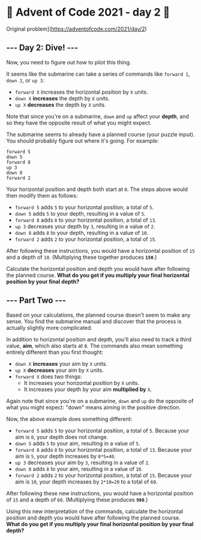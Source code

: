 # 🎄 Advent of Code 2021 - day 2 🎄
Original problem](https://adventofcode.com/2021/day/2)

<article class="day-desc"><h2>--- Day 2: Dive! ---</h2><p>Now, you need to figure out how to <span title="Tank, I need a pilot program for a B212 helicopter.">pilot this thing</span>.</p>
<p>It seems like the submarine can take a series of commands like <code>forward 1</code>, <code>down 2</code>, or <code>up 3</code>:</p>
<ul>
<li><code>forward X</code> increases the horizontal position by <code>X</code> units.</li>
<li><code>down X</code> <strong>increases</strong> the depth by <code>X</code> units.</li>
<li><code>up X</code> <strong>decreases</strong> the depth by <code>X</code> units.</li>
</ul>
<p>Note that since you're on a submarine, <code>down</code> and <code>up</code> affect your <strong>depth</strong>, and so they have the opposite result of what you might expect.</p>
<p>The submarine seems to already have a planned course (your puzzle input). You should probably figure out where it's going. For example:</p>
<pre><code>forward 5
down 5
forward 8
up 3
down 8
forward 2
</code></pre>
<p>Your horizontal position and depth both start at <code>0</code>. The steps above would then modify them as follows:</p>
<ul>
<li><code>forward 5</code> adds <code>5</code> to your horizontal position, a total of <code>5</code>.</li>
<li><code>down 5</code> adds <code>5</code> to your depth, resulting in a value of <code>5</code>.</li>
<li><code>forward 8</code> adds <code>8</code> to your horizontal position, a total of <code>13</code>.</li>
<li><code>up 3</code> decreases your depth by <code>3</code>, resulting in a value of <code>2</code>.</li>
<li><code>down 8</code> adds <code>8</code> to your depth, resulting in a value of <code>10</code>.</li>
<li><code>forward 2</code> adds <code>2</code> to your horizontal position, a total of <code>15</code>.</li>
</ul>
<p>After following these instructions, you would have a horizontal position of <code>15</code> and a depth of <code>10</code>. (Multiplying these together produces <code><strong>150</strong></code>.)</p>
<p>Calculate the horizontal position and depth you would have after following the planned course. <strong>What do you get if you multiply your final horizontal position by your final depth?</strong></p>
</article>

<article class="day-desc"><h2 id="part2">--- Part Two ---</h2><p>Based on your calculations, the planned course doesn't seem to make any sense. You find the submarine manual and discover that the process is actually slightly more complicated.</p>
<p>In addition to horizontal position and depth, you'll also need to track a third value, <strong>aim</strong>, which also starts at <code>0</code>. The commands also mean something entirely different than you first thought:</p>
<ul>
<li><code>down X</code> <strong>increases</strong> your aim by <code>X</code> units.</li>
<li><code>up X</code> <strong>decreases</strong> your aim by <code>X</code> units.</li>
<li><code>forward X</code> does two things:<ul>
  <li>It increases your horizontal position by <code>X</code> units.</li>
  <li>It increases your depth by your aim <strong>multiplied by</strong> <code>X</code>.</li>
</ul></li>
</ul>
<p>Again note that since you're on a submarine, <code>down</code> and <code>up</code> do the opposite of what you might expect: "down" means aiming in the positive direction.</p>
<p>Now, the above example does something different:</p>
<ul>
<li><code>forward 5</code> adds <code>5</code> to your horizontal position, a total of <code>5</code>. Because your aim is <code>0</code>, your depth does not change.</li>
<li><code>down 5</code> adds <code>5</code> to your aim, resulting in a value of <code>5</code>.</li>
<li><code>forward 8</code> adds <code>8</code> to your horizontal position, a total of <code>13</code>. Because your aim is <code>5</code>, your depth increases by <code>8*5=40</code>.</li>
<li><code>up 3</code> decreases your aim by <code>3</code>, resulting in a value of <code>2</code>.</li>
<li><code>down 8</code> adds <code>8</code> to your aim, resulting in a value of <code>10</code>.</li>
<li><code>forward 2</code> adds <code>2</code> to your horizontal position, a total of <code>15</code>.  Because your aim is <code>10</code>, your depth increases by <code>2*10=20</code> to a total of <code>60</code>.</li>
</ul>
<p>After following these new instructions, you would have a horizontal position of <code>15</code> and a depth of <code>60</code>. (Multiplying these produces <code><strong>900</strong></code>.)</p>
<p>Using this new interpretation of the commands, calculate the horizontal position and depth you would have after following the planned course. <strong>What do you get if you multiply your final horizontal position by your final depth?</strong></p>
</article>

